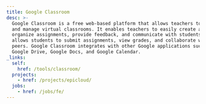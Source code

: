 ```yaml
---
title: Google Classroom
desc: >-
  Google Classroom is a free web-based platform that allows teachers to create
  and manage virtual classrooms. It enables teachers to easily create and
  organize assignments, provide feedback, and communicate with students. It also
  allows students to submit assignments, view grades, and collaborate with their
  peers. Google Classroom integrates with other Google applications such as
  Google Drive, Google Docs, and Google Calendar.
_links:
  self:
    href: /tools/classroom/
  projects:
    - href: /projects/epicloud/
  jobs:
    - href: /jobs/fe/
---
```

